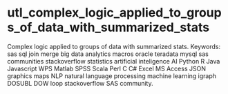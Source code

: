 # utl_complex_logic_applied_to_groups_of_data_with_summarized_stats
Complex logic applied to groups of data with summarized stats.  Keywords: sas sql join merge big data analytics macros oracle teradata mysql sas communities stackoverflow statistics artificial inteligence AI Python R Java Javascript WPS Matlab SPSS Scala Perl C C# Excel MS Access JSON graphics maps NLP natural language processing machine learning igraph DOSUBL DOW loop stackoverflow SAS community.
